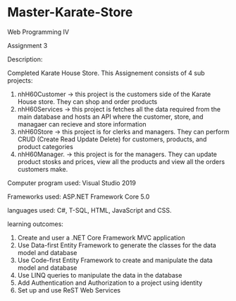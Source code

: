 # Master-Karate-Store

Web Programming IV

Assignment 3

Description:

Completed Karate House Store. This Assignement consists of 4 sub projects: 

1. nhH60Customer -> this project is the customers side of the Karate House store. They can shop and order products
2. nhH60Services -> this project is fetches all the data required from the main database and hosts an API where the customer, store, and managaer can recieve and store information 
3. nhH60Store -> this project is for clerks and managers. They can perform CRUD (Create Read Update Delete) for customers, products, and product categories
4. nhH60Manager. -> this project is for the managers. They can update product stosks and prices, view all the products and view all the orders customers make.


Computer program used: Visual Studio 2019

Frameworks used: ASP.NET Framework Core 5.0

languages used: C#, T-SQL, HTML, JavaScript and CSS.

learning outcomes: 
1. Create and user a .NET Core Framework MVC application
2. Use Data-first Entity Framework to generate the classes for the data model and database
3. Use Code-first Entity Framework to create and manipulate the data model and database
4. Use LINQ queries to manipulate the data in the database
5. Add Authentication and Authorization to a project using identity
6. Set up and use ReST Web Services
